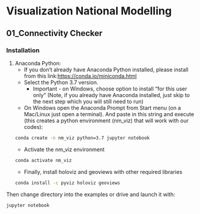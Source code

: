 # Visualization National Modelling
## 01_Connectivity Checker

### Installation
1. Anaconda Python:
    - If you don’t already have Anaconda Python installed, please install from this link:https://conda.io/miniconda.html  
    - Select the Python 3.7 version. 
        * Important - on Windows, choose option to install “for this user only” (Note, if you already have Anaconda installed, just skip to the next step which you will still need to run)
    - On Windows open the Anaconda Prompt from Start menu (on a Mac/Linux just open a terminal). And paste in this string and execute (this creates a python environment (nm_viz) that will work with our codes):
    ```bash
    conda create -n nm_viz python=3.7 jupyter notebook
    ```
    - Activate the nm_viz environment
    ```bash
    conda activate nm_viz 
    ```
    - Finally, install holoviz and geoviews with other required libraries
    ```bash
    conda install -c pyviz holoviz geoviews
    ```

Then change directory into the examples or drive and launch it with:  
```bash
jupyter notebook
```


    
    
